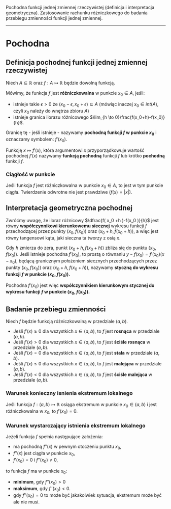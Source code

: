 Pochodna funkcji jednej zmiennej rzeczywistej (definicja i interpretacja geometryczna). Zastosowanie rachunku różniczkowego do badania przebiegu zmienności funkcji jednej zmiennej.

---
# Pochodna
## Definicja pochodnej funkcji jednej zmiennej rzeczywistej
Niech $A \subseteq \mathbb{R}$ oraz $f:A \mapsto \mathbb{R}$ będzie dowolną funkcją.

Mówimy, że funkcja $f$ jest **różniczkowalna** w punkcie $x_0 \in A$, jeśli:

* istnieje takie $\epsilon > 0$ że $(x_0 - \epsilon, x_0 + \epsilon) \subseteq A$ (mówiąc inaczej $x_0 \in int(A)$, czyli $x_0$ należy do wnętrza zbioru $A$)
* istnieje granica ilorazu różnicowego $\lim_{h \to 0}\frac{f(x_0+h)-f(x_0)}{h}$. 

Granicę tę - jeśli istnieje - nazywamy **pochodną funkcji $f$ w punkcie $x_0$** i oznaczamy symbolem: $f'(x_0)$. 

Funkcję $x\mapsto f'(x)$, która argumentowi $x$ przyporządkowuje wartość pochodnej  $f'(x)$ nazywamy **funkcją pochodną** funkcji $f$ lub krótko **pochodną** funkcji $f$.

### Ciągłość w punkcie
Jeśli funkcja $f$ jest różniczkowalna w punkcie $x_0 \in A$, to jest w tym punkcie ciągła. Twierdzenie odwrotne nie jest prawdziwe $(f(x) = |x|)$.

## Interpretacja geometryczna pochodnej
Zwróćmy uwagę, że iloraz różnicowy $\dfrac{f( x_0 +h )-f(x_0 )}{h}$ jest równy **współczynnikowi kierunkowemu siecznej** wykresu funkcji $f$ przechodzącej przez punkty $(x_0, f(x_0))$ oraz $(x_0+h, f(x_0+h))$, a więc jest równy tangensowi kąta, jaki sieczna ta tworzy z osią $x$.

Gdy $h$ zmierza do zera, punkt $(x_0+h, f(x_0+h))$ zbliża się do punktu $(x_0, f(x_0))$. Jeśli istnieje pochodna $f'(x_0)$, to prostą o równaniu $y-f(x_0)=f'(x_0)(x-x_0)$, będącą granicznym położeniem siecznych przechodzących przez punkty $(x_0, f(x_0))$ oraz $(x_0+h, f(x_0+h))$, nazywamy **styczną do wykresu funkcji $f$ w punkcie $(x_0, f(x_0))$.** 

Pochodna $f'(x_0)$ jest więc **współczynnikiem kierunkowym stycznej do wykresu funkcji $f$ w punkcie $(x_0, f(x_0))$.**

## Badanie przebiegu zmienności

Niech $f$ będzie funkcją różniczkowalną w przedziale $(a,b)$.

* Jeśli $f'(x) \geq 0$ dla wszystkich $x \in (a,b)$, to $f$ jest **rosnąca** w przedziale $(a,b)$.
* Jeśli $f'(x) > 0$ dla wszystkich $x \in (a,b)$, to $f$ jest **ściśle rosnąca** w przedziale $(a,b)$.
* Jeśli $f'(x) = 0$ dla wszystkich $x \in (a,b)$, to $f$ jest **stała** w przedziale $(a,b)$.
* Jeśli $f'(x) \leq 0$ dla wszystkich $x \in (a,b)$, to $f$ jest **malejąca** w przedziale $(a,b)$.
* Jeśli $f'(x) < 0$ dla wszystkich $x \in (a,b)$, to $f$ jest **ściśle malejąca** w przedziale $(a,b)$.

### Warunek konieczny isnienia ekstremum lokalnego
Jeśli funkcja $f:(a,b) \mapsto \mathbb{R}$ osiąga ekstremum w punkcie $x_0\in (a,b)$ i jest różniczkowalna w   $x_0$, to $f'(x_0) = 0$.

### Warunek wystarczający istnienia ekstremum lokalnego

Jeżeli funkcja $f$ spełnia następujące założenia:

* ma pochodną $f ''(x)$ w pewnym otoczeniu punktu $x_0$,
* $f''(x)$ jest ciągła w punkcie $x_0$,
* $f'(x_0) = 0 \text{ i } f ''(x_0) ≠ 0$,

to funkcja $f$ ma w punkcie $x_0$:

* **minimum**, gdy $f ''(x_0) > 0$
* **maksimum**, gdy $f ''(x_0) < 0$.
* gdy $f''(x_0) = 0$ to może być jakakolwiek sytuacja, ekstremum może być ale nie musi.

